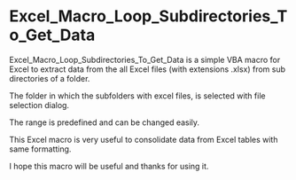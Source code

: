 # Excel_Macro_Loop_Subdirectories_To_Get_Data
Excel_Macro_Loop_Subdirectories_To_Get_Data is a simple VBA macro for Excel to extract data from the all Excel files (with extensions .xlsx) from sub directories of a folder.

The folder in which the subfolders with excel files, is selected with file selection dialog.

The range is predefined and can be changed easily.

This Excel macro is very useful to consolidate data from Excel tables with same formatting.

I hope this macro will be useful and thanks for using it.
